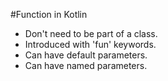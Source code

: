 #Function in Kotlin 
- Don't need to be part of a class.
- Introduced with 'fun' keywords.
- Can have default parameters.
- Can have named parameters.


